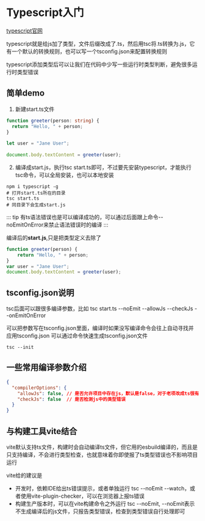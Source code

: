 # Typescript入门
[typescript官网](https://www.typescriptlang.org/docs/handbook/typescript-tooling-in-5-minutes.html)

typescript就是给js加了类型，文件后缀改成了.ts，然后用tsc将.ts转换为.js，它有一个默认的转换规则，也可以写一个tsconfig.json来配置转换规则

typescript添加类型后可以让我们在代码中少写一些运行时类型判断，避免很多运行时类型错误

## 简单demo
1. 新建start.ts文件
```ts
function greeter(person: string) {
  return "Hello, " + person;
}
 
let user = "Jane User";
 
document.body.textContent = greeter(user);
```
2. 编译成start.js，执行tsc start.ts即可，不过要先安装typescript，才能执行tsc命令，可以全局安装，也可以本地安装
```shell
npm i typescript -g 
# 打开start.ts所在的目录
tsc start.ts
# 同目录下会生成start.js
```
::: tip
有ts语法错误也是可以编译成功的，可以通过后面跟上命令--noEmitOnError来禁止语法错误时的编译
:::

编译后的**start.js**,只是把类型定义去除了
```js
function greeter(person) {
    return "Hello, " + person;
}
var user = "Jane User";
document.body.textContent = greeter(user);
```

## tsconfig.json说明
tsc后面可以跟很多编译参数，比如 tsc start.ts --noEmit --allowJs --checkJs --onEmitOnError

可以把参数写在tsconfig.json里面，编译时如果没写编译命令会往上自动寻找并应用tsconfig.json
可以通过命令快速生成tsconfig.json文件
```shell
tsc --init
```

## 一些常用编译参数介绍
```json
{
  "compilerOptions": {
    "allowJs": false, // 是否允许项目中存在js，默认是false，对于老项改成ts很有用
    "checkJs": false  // 是否检测js中的类型错误
  }
}
```

## 与构建工具vite结合
vite默认支持ts文件，构建时会自动编译ts文件，但它用的esbuild编译的，而且是只支持编译，不会进行类型检查，也就意味着你即使报了ts类型错误也不影响项目运行

vite给的建议是
- 开发时，依赖IDE给出ts错误提示，或者单独运行 tsc --noEmit --watch，或者使用vite-plugin-checker，可以在浏览器上报ts错误
- 构建生产版本时，可以在vite构建命令之外运行 tsc --noEmit, --noEmit表示不生成编译后的js文件，只报告类型错误，检查到类型错误自行处理即可
